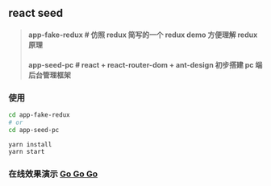 ## react seed

> #### app-fake-redux # 仿照 redux 简写的一个 redux demo 方便理解 redux 原理
> #### app-seed-pc # react + react-router-dom + ant-design 初步搭建 pc 端后台管理框架

### 使用
```sh
cd app-fake-redux
# or
cd app-seed-pc

yarn install
yarn start
```

### 在线效果演示 [Go Go Go](https://gauseen.github.io/react-seed/#/)